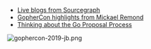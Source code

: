 - [Live blogs from Sourcegraph](https://about.sourcegraph.com/go/)
- [GopherCon highlights from Mickael Remond](https://blog.process-one.net/gophercon-2019-highlights/)
- [Thinking about the Go Proposal Process](https://research.swtch.com/proposals-intro)

![gophercon-2019-jb.png](https://changelog-assets.s3.amazonaws.com/gophercon-2019-jb.png)